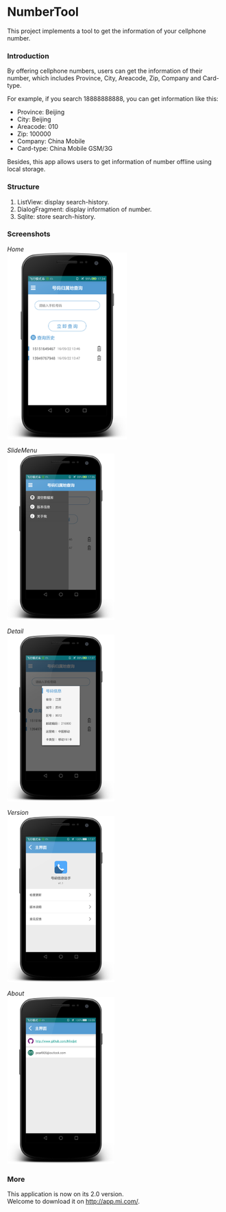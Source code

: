 # NumberTool
This project implements a tool to get the information of your cellphone number.

###  Introduction

By offering cellphone numbers, users can get the information of their number, which includes Province, City, Areacode, Zip, Company and Card-type.

For example, if you search 18888888888, you can get information like this:
* Province: Beijing
* City: Beijing
* Areacode: 010
* Zip: 100000
* Company: China Mobile
* Card-type: China Mobile GSM/3G

Besides, this app allows users to get information of number offline using local storage.

### Structure

1. ListView: display search-history.
2. DialogFragment: display information of number.
3. Sqlite: store search-history.


### Screenshots

*Home*
</br>
<img src="screenshots/home_with_frame.png"  width="280">

*SlideMenu*
</br>
<img src="screenshots/slidemenu_with_frame.png" width="250">

*Detail*
</br>
<img src="screenshots/detail_with_frame.png" width="250">

*Version*
</br>
<img src="screenshots/version_with_frame.png" width="250">

*About*
</br>
<img src="screenshots/aboutme_with_frame.png" width="250">

### More

This application is now on its 2.0 version.
</br>
Welcome to download it on  http://app.mi.com/.














